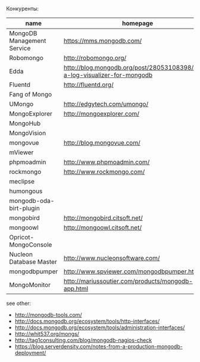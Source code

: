Конкуренты:

| name | homepage | code |
| ------------- | ----------- | ----------- |
| MongoDB Management Service  | https://mms.mongodb.com/ | |
| Robomongo | http://robomongo.org/ |  |
| Edda | http://blog.mongodb.org/post/28053108398/edda-a-log-visualizer-for-mongodb | https://github.com/10gen-labs/edda |
| Fluentd | http://fluentd.org/ | |
| Fang of Mongo | | https://github.com/Fiedzia/Fang-of-Mongo |
| UMongo | http://edgytech.com/umongo/ | |
| MongoExplorer | http://mongoexplorer.com/ | |
| MongoHub | | https://github.com/fotonauts/MongoHub-Mac |
| MongoVision | | https://code.google.com/p/mongo-vision/ |
| mongovue | http://blog.mongovue.com/ | |
| mViewer | | https://github.com/Imaginea/mViewer |
| phpmoadmin | http://www.phpmoadmin.com/ | |
| rockmongo | http://www.rockmongo.com/ | |
| meclipse | | https://github.com/FlaPer87/meclipse |
| humongous | | https://github.com/bagwanpankaj/humongous |
| mongodb-oda-birt-plugin | | https://code.google.com/a/eclipselabs.org/p/mongodb-oda-birt-plugin/ |
| mongobird | http://mongobird.citsoft.net/ | |
| mongoowl | http://mongoowl.citsoft.net/ | |
| Opricot-MongoConsole | | https://github.com/argon/Opricot-MongoConsole |
| Nucleon Database Master | http://www.nucleonsoftware.com/ | |
| mongodbpumper | http://www.spviewer.com/mongodbpumper.html | |
| MongoMonitor | http://mariussoutier.com/products/mongodb-app.html | |


see other:
 - http://mongodb-tools.com/
 - http://docs.mongodb.org/ecosystem/tools/http-interfaces/
 - http://docs.mongodb.org/ecosystem/tools/administration-interfaces/
 - http://whit537.org/mongs/
 - http://tag1consulting.com/blog/mongodb-nagios-check
 - https://blog.serverdensity.com/notes-from-a-production-mongodb-deployment/
